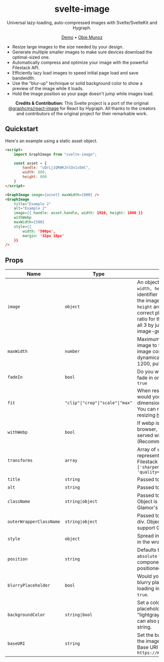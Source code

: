 <h1 align="center">svelte-image</h1>

<p align="center">Universal lazy-loading, auto-compressed images with Svelte/SvelteKit and Hygraph.</p>

<p align="center">
  <a href="https://svelte-image.obiemunoz.com">Demo</a> • <a href="https://www.obiemunoz.com">Obie Munoz</a>
</p>

* Resize large images to the size needed by your design.
* Generate multiple smaller images to make sure devices download the optimal-sized one.
* Automatically compress and optimize your image with the powerful Filestack API.
* Efficiently lazy load images to speed initial page load and save bandwidth.
* Use the "blur-up" technique or solid background color to show a preview of the image while it loads.
* Hold the image position so your page doesn't jump while images load.

<p align="center">
  <strong>Credits & Contribution:</strong> This Svelte project is a port of the original <a href="https://npmjs.org/package/@graphcms/react-image">@graphcms/react-image</a> for React by Hygraph. All thanks to the creators and contributors of the original project for their remarkable work.
</p>

## Quickstart

Here's an example using a static asset object.

```html
<script>
    import GraphImage from "svelte-image";

    const asset = {
        handle: "uQrLj1QRWKJnlQv1sEmC",
        width: 800,
        height: 800
    }
</script>

<GraphImage image={asset} maxWidth={800} />
<GraphImage
	title="Example 2"
	alt="Example 2"
	image={{ handle: asset.handle, width: 1920, height: 1080 }}
	withWebp
	maxWidth={500}
	style={{
		width: '500px',
		margin: '32px 16px'
	}}
/>
```

## Props

| Name                    | Type                             | Description                                                                                                                                                                                                                                                                                                                                 |
| ----------------------- | -------------------------------- | ------------------------------------------------------------------------------------------------------------------------------------------------------------------------------------------------------------------------------------------------------------------------------------------------------------------------------------------- |
| `image`                 | `object`                         | An object of shape `{ handle, width, height }`. Handle is an identifier required to display the image and both `width` and                                                      `height` are required to display a correct placeholder and aspect ratio for the image. You can get all 3 by just putting all 3 in your image-getting query. |
| `maxWidth`              | `number`                         | Maximum width you'd like your image to take up. (ex. If your image container is resizing dynamically up to a width of 1200, put it as a `maxWidth`)                                                                                                                                                                                         |
| `fadeIn`                | `bool`                           | Do you want your image to fade in on load? Defaults to `true`                                                                                                                                                                                                                                                                               |
| `fit`                   | `"clip"\|"crop"\|"scale"\|"max"` | When resizing the image, how would you like it to fit the new dimensions? Defaults to `crop`. You can read more about resizing [here](https://www.filestack.com/docs/api/processing/#resize)                                                                                                                                          |
| `withWebp`              | `bool`                           | If webp is supported by the browser, the images will be served with `.webp` extension. (Recommended)                                                                                                                                                                                                                                        |
| `transforms`            | `array`                          | Array of `string`s, each representing a separate Filestack transform, eg. `['sharpen=amount:5', 'quality=value:75']`                                                                                                                                                                                                                        |
| `title`                 | `string`                         | Passed to the `img` element                                                                                                                                                                                                                                                                                                                 |
| `alt`                   | `string`                         | Passed to the `img` element                                                                                                                                                                                                                                                                                                                 |
| `className`             | `string\|object`                 | Passed to the wrapper div. Object is needed to support Glamor's css prop                                                                                                                                                                                                                                                                    |
| `outerWrapperClassName` | `string\|object`                 | Passed to the outer wrapper div. Object is needed to support Glamor's css prop                                                                                                                                                                                                                                                              |
| `style`                 | `object`                         | Spread into the default styles in the wrapper div                                                                                                                                                                                                                                                                                           |
| `position`              | `string`                         | Defaults to `relative`. Pass in `absolute` to make the component `absolute` positioned                                                                                                                                                                                                                                                      |
| `blurryPlaceholder`     | `bool`                           | Would you like to display a blurry placeholder for your loading image? Defaults to `true`.                                                                                                                                                                                                                                                  |
| `backgroundColor`       | `string\|bool`                   | Set a colored background placeholder. If true, uses "lightgray" for the color. You can also pass in any valid color string.                                                                                                                                                                                                                 |
| `baseURI`               | `string`                         | Set the base src from where the images are requested. Base URI Defaults to `https://media.graphassets.com`                                                                                                                                                                                                                                     |